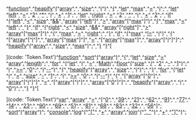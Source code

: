 ^[function](code: 'Token.Keyword.Declaration')^[ ](code: 'Token.Text')^[heapify](code: 'Token.Name.Other')^[(](code: 'Token.Punctuation')^[array](code: 'Token.Name.Other')^[,](code: 'Token.Punctuation')^[ ](code: 'Token.Text')^[size](code: 'Token.Name.Other')^[,](code: 'Token.Punctuation')^[ ](code: 'Token.Text')^[i](code: 'Token.Name.Other')^[)](code: 'Token.Punctuation')^[ ](code: 'Token.Text')^[{](code: 'Token.Punctuation')^[
  ](code: 'Token.Text')^[let](code: 'Token.Keyword.Declaration')^[ ](code: 'Token.Text')^[max](code: 'Token.Name.Other')^[ ](code: 'Token.Text')^[=](code: 'Token.Operator')^[ ](code: 'Token.Text')^[i](code: 'Token.Name.Other')^[;](code: 'Token.Punctuation')^[
  ](code: 'Token.Text')^[let](code: 'Token.Keyword.Declaration')^[ ](code: 'Token.Text')^[left](code: 'Token.Name.Other')^[ ](code: 'Token.Text')^[=](code: 'Token.Operator')^[ ](code: 'Token.Text')^[2](code: 'Token.Literal.Number.Float')^[ ](code: 'Token.Text')^[\*](code: 'Token.Operator')^[ ](code: 'Token.Text')^[i](code: 'Token.Name.Other')^[ ](code: 'Token.Text')^[+](code: 'Token.Operator')^[ ](code: 'Token.Text')^[1](code: 'Token.Literal.Number.Float')^[;](code: 'Token.Punctuation')^[
  ](code: 'Token.Text')^[let](code: 'Token.Keyword.Declaration')^[ ](code: 'Token.Text')^[right](code: 'Token.Name.Other')^[ ](code: 'Token.Text')^[=](code: 'Token.Operator')^[ ](code: 'Token.Text')^[2](code: 'Token.Literal.Number.Float')^[ ](code: 'Token.Text')^[\*](code: 'Token.Operator')^[ ](code: 'Token.Text')^[i](code: 'Token.Name.Other')^[ ](code: 'Token.Text')^[+](code: 'Token.Operator')^[ ](code: 'Token.Text')^[2](code: 'Token.Literal.Number.Float')^[;](code: 'Token.Punctuation')^[
  ](code: 'Token.Text')^[if](code: 'Token.Keyword')^[ ](code: 'Token.Text')^[(](code: 'Token.Punctuation')^[left](code: 'Token.Name.Other')^[ ](code: 'Token.Text')^[<](code: 'Token.Operator')^[ ](code: 'Token.Text')^[size](code: 'Token.Name.Other')^[ ](code: 'Token.Text')^[&&](code: 'Token.Operator')^[ ](code: 'Token.Text')^[array](code: 'Token.Name.Other')^[\[](code: 'Token.Punctuation')^[left](code: 'Token.Name.Other')^[\]](code: 'Token.Punctuation')^[ ](code: 'Token.Text')^[>](code: 'Token.Operator')^[ ](code: 'Token.Text')^[array](code: 'Token.Name.Other')^[\[](code: 'Token.Punctuation')^[max](code: 'Token.Name.Other')^[\]](code: 'Token.Punctuation')^[)](code: 'Token.Punctuation')^[ ](code: 'Token.Text')^[{](code: 'Token.Punctuation')^[
    ](code: 'Token.Text')^[max](code: 'Token.Name.Other')^[ ](code: 'Token.Text')^[=](code: 'Token.Operator')^[ ](code: 'Token.Text')^[left](code: 'Token.Name.Other')^[;](code: 'Token.Punctuation')^[
  ](code: 'Token.Text')^[}](code: 'Token.Punctuation')^[
  ](code: 'Token.Text')^[if](code: 'Token.Keyword')^[ ](code: 'Token.Text')^[(](code: 'Token.Punctuation')^[right](code: 'Token.Name.Other')^[ ](code: 'Token.Text')^[<](code: 'Token.Operator')^[ ](code: 'Token.Text')^[size](code: 'Token.Name.Other')^[ ](code: 'Token.Text')^[&&](code: 'Token.Operator')^[ ](code: 'Token.Text')^[array](code: 'Token.Name.Other')^[\[](code: 'Token.Punctuation')^[right](code: 'Token.Name.Other')^[\]](code: 'Token.Punctuation')^[ ](code: 'Token.Text')^[>](code: 'Token.Operator')^[ ](code: 'Token.Text')^[array](code: 'Token.Name.Other')^[\[](code: 'Token.Punctuation')^[max](code: 'Token.Name.Other')^[\]](code: 'Token.Punctuation')^[)](code: 'Token.Punctuation')^[ ](code: 'Token.Text')^[{](code: 'Token.Punctuation')^[
    ](code: 'Token.Text')^[max](code: 'Token.Name.Other')^[ ](code: 'Token.Text')^[=](code: 'Token.Operator')^[ ](code: 'Token.Text')^[right](code: 'Token.Name.Other')^[;](code: 'Token.Punctuation')^[
  ](code: 'Token.Text')^[}](code: 'Token.Punctuation')^[
  ](code: 'Token.Text')^[if](code: 'Token.Keyword')^[ ](code: 'Token.Text')^[(](code: 'Token.Punctuation')^[max](code: 'Token.Name.Other')^[ ](code: 'Token.Text')^[!=](code: 'Token.Operator')^[ ](code: 'Token.Text')^[i](code: 'Token.Name.Other')^[)](code: 'Token.Punctuation')^[ ](code: 'Token.Text')^[{](code: 'Token.Punctuation')^[
    ](code: 'Token.Text')^[\[](code: 'Token.Punctuation')^[array](code: 'Token.Name.Other')^[\[](code: 'Token.Punctuation')^[i](code: 'Token.Name.Other')^[\]](code: 'Token.Punctuation')^[,](code: 'Token.Punctuation')^[ ](code: 'Token.Text')^[array](code: 'Token.Name.Other')^[\[](code: 'Token.Punctuation')^[max](code: 'Token.Name.Other')^[\]](code: 'Token.Punctuation')^[\]](code: 'Token.Punctuation')^[ ](code: 'Token.Text')^[=](code: 'Token.Operator')^[ ](code: 'Token.Text')^[\[](code: 'Token.Punctuation')^[array](code: 'Token.Name.Other')^[\[](code: 'Token.Punctuation')^[max](code: 'Token.Name.Other')^[\]](code: 'Token.Punctuation')^[,](code: 'Token.Punctuation')^[ ](code: 'Token.Text')^[array](code: 'Token.Name.Other')^[\[](code: 'Token.Punctuation')^[i](code: 'Token.Name.Other')^[\]](code: 'Token.Punctuation')^[\]](code: 'Token.Punctuation')^[;](code: 'Token.Punctuation')^[
    ](code: 'Token.Text')^[heapify](code: 'Token.Name.Other')^[(](code: 'Token.Punctuation')^[array](code: 'Token.Name.Other')^[,](code: 'Token.Punctuation')^[ ](code: 'Token.Text')^[size](code: 'Token.Name.Other')^[,](code: 'Token.Punctuation')^[ ](code: 'Token.Text')^[max](code: 'Token.Name.Other')^[)](code: 'Token.Punctuation')^[;](code: 'Token.Punctuation')^[
  ](code: 'Token.Text')^[}](code: 'Token.Punctuation')
^[}](code: 'Token.Punctuation')^[

](code: 'Token.Text')^[function](code: 'Token.Keyword.Declaration')^[ ](code: 'Token.Text')^[sort](code: 'Token.Name.Other')^[(](code: 'Token.Punctuation')^[array](code: 'Token.Name.Other')^[)](code: 'Token.Punctuation')^[ ](code: 'Token.Text')^[{](code: 'Token.Punctuation')^[
  ](code: 'Token.Text')^[let](code: 'Token.Keyword.Declaration')^[ ](code: 'Token.Text')^[size](code: 'Token.Name.Other')^[ ](code: 'Token.Text')^[=](code: 'Token.Operator')^[ ](code: 'Token.Text')^[array](code: 'Token.Name.Other')^[.](code: 'Token.Punctuation')^[length](code: 'Token.Name.Other')^[;](code: 'Token.Punctuation')^[
  ](code: 'Token.Text')^[for](code: 'Token.Keyword')^[ ](code: 'Token.Text')^[(](code: 'Token.Punctuation')^[let](code: 'Token.Keyword.Declaration')^[ ](code: 'Token.Text')^[i](code: 'Token.Name.Other')^[ ](code: 'Token.Text')^[=](code: 'Token.Operator')^[ ](code: 'Token.Text')^[Math](code: 'Token.Name.Builtin')^[.](code: 'Token.Punctuation')^[floor](code: 'Token.Name.Other')^[(](code: 'Token.Punctuation')^[size](code: 'Token.Name.Other')^[ ](code: 'Token.Text')^[/](code: 'Token.Operator')^[ ](code: 'Token.Text')^[2](code: 'Token.Literal.Number.Float')^[ ](code: 'Token.Text')^[\-](code: 'Token.Operator')^[ ](code: 'Token.Text')^[1](code: 'Token.Literal.Number.Float')^[)](code: 'Token.Punctuation')^[;](code: 'Token.Punctuation')^[ ](code: 'Token.Text')^[i](code: 'Token.Name.Other')^[ ](code: 'Token.Text')^[>=](code: 'Token.Operator')^[ ](code: 'Token.Text')^[0](code: 'Token.Literal.Number.Float')^[;](code: 'Token.Punctuation')^[ ](code: 'Token.Text')^[i](code: 'Token.Name.Other')^[\-\-](code: 'Token.Operator')^[)](code: 'Token.Punctuation')^[ ](code: 'Token.Text')^[{](code: 'Token.Punctuation')^[
    ](code: 'Token.Text')^[heapify](code: 'Token.Name.Other')^[(](code: 'Token.Punctuation')^[array](code: 'Token.Name.Other')^[,](code: 'Token.Punctuation')^[ ](code: 'Token.Text')^[size](code: 'Token.Name.Other')^[,](code: 'Token.Punctuation')^[ ](code: 'Token.Text')^[i](code: 'Token.Name.Other')^[)](code: 'Token.Punctuation')^[;](code: 'Token.Punctuation')^[
  ](code: 'Token.Text')^[}](code: 'Token.Punctuation')^[
  ](code: 'Token.Text')^[for](code: 'Token.Keyword')^[ ](code: 'Token.Text')^[(](code: 'Token.Punctuation')^[let](code: 'Token.Keyword.Declaration')^[ ](code: 'Token.Text')^[i](code: 'Token.Name.Other')^[ ](code: 'Token.Text')^[=](code: 'Token.Operator')^[ ](code: 'Token.Text')^[size](code: 'Token.Name.Other')^[ ](code: 'Token.Text')^[\-](code: 'Token.Operator')^[ ](code: 'Token.Text')^[1](code: 'Token.Literal.Number.Float')^[;](code: 'Token.Punctuation')^[ ](code: 'Token.Text')^[i](code: 'Token.Name.Other')^[ ](code: 'Token.Text')^[>=](code: 'Token.Operator')^[ ](code: 'Token.Text')^[0](code: 'Token.Literal.Number.Float')^[;](code: 'Token.Punctuation')^[ ](code: 'Token.Text')^[i](code: 'Token.Name.Other')^[\-\-](code: 'Token.Operator')^[)](code: 'Token.Punctuation')^[ ](code: 'Token.Text')^[{](code: 'Token.Punctuation')^[
    ](code: 'Token.Text')^[\[](code: 'Token.Punctuation')^[array](code: 'Token.Name.Other')^[\[](code: 'Token.Punctuation')^[0](code: 'Token.Literal.Number.Float')^[\]](code: 'Token.Punctuation')^[,](code: 'Token.Punctuation')^[ ](code: 'Token.Text')^[array](code: 'Token.Name.Other')^[\[](code: 'Token.Punctuation')^[i](code: 'Token.Name.Other')^[\]](code: 'Token.Punctuation')^[\]](code: 'Token.Punctuation')^[ ](code: 'Token.Text')^[=](code: 'Token.Operator')^[ ](code: 'Token.Text')^[\[](code: 'Token.Punctuation')^[array](code: 'Token.Name.Other')^[\[](code: 'Token.Punctuation')^[i](code: 'Token.Name.Other')^[\]](code: 'Token.Punctuation')^[,](code: 'Token.Punctuation')^[ ](code: 'Token.Text')^[array](code: 'Token.Name.Other')^[\[](code: 'Token.Punctuation')^[0](code: 'Token.Literal.Number.Float')^[\]](code: 'Token.Punctuation')^[\]](code: 'Token.Punctuation')^[;](code: 'Token.Punctuation')^[
    ](code: 'Token.Text')^[heapify](code: 'Token.Name.Other')^[(](code: 'Token.Punctuation')^[array](code: 'Token.Name.Other')^[,](code: 'Token.Punctuation')^[ ](code: 'Token.Text')^[i](code: 'Token.Name.Other')^[,](code: 'Token.Punctuation')^[ ](code: 'Token.Text')^[0](code: 'Token.Literal.Number.Float')^[)](code: 'Token.Punctuation')^[;](code: 'Token.Punctuation')^[
  ](code: 'Token.Text')^[}](code: 'Token.Punctuation')
^[}](code: 'Token.Punctuation')^[

](code: 'Token.Text')^[var](code: 'Token.Keyword.Declaration')^[ ](code: 'Token.Text')^[array](code: 'Token.Name.Other')^[ ](code: 'Token.Text')^[=](code: 'Token.Operator')^[ ](code: 'Token.Text')^[\[](code: 'Token.Punctuation')^[0](code: 'Token.Literal.Number.Float')^[,](code: 'Token.Punctuation')^[ ](code: 'Token.Text')^[39](code: 'Token.Literal.Number.Float')^[,](code: 'Token.Punctuation')^[ ](code: 'Token.Text')^[21](code: 'Token.Literal.Number.Float')^[,](code: 'Token.Punctuation')^[ ](code: 'Token.Text')^[62](code: 'Token.Literal.Number.Float')^[,](code: 'Token.Punctuation')^[ ](code: 'Token.Text')^[91](code: 'Token.Literal.Number.Float')^[,](code: 'Token.Punctuation')^[ ](code: 'Token.Text')^[77](code: 'Token.Literal.Number.Float')^[,](code: 'Token.Punctuation')^[ ](code: 'Token.Text')^[14](code: 'Token.Literal.Number.Float')^[,](code: 'Token.Punctuation')^[ ](code: 'Token.Text')^[23](code: 'Token.Literal.Number.Float')^[,](code: 'Token.Punctuation')^[
  ](code: 'Token.Text')^[90](code: 'Token.Literal.Number.Float')^[,](code: 'Token.Punctuation')^[ ](code: 'Token.Text')^[69](code: 'Token.Literal.Number.Float')^[,](code: 'Token.Punctuation')^[ ](code: 'Token.Text')^[51](code: 'Token.Literal.Number.Float')^[,](code: 'Token.Punctuation')^[ ](code: 'Token.Text')^[81](code: 'Token.Literal.Number.Float')^[,](code: 'Token.Punctuation')^[ ](code: 'Token.Text')^[68](code: 'Token.Literal.Number.Float')^[,](code: 'Token.Punctuation')^[ ](code: 'Token.Text')^[83](code: 'Token.Literal.Number.Float')^[,](code: 'Token.Punctuation')^[ ](code: 'Token.Text')^[32](code: 'Token.Literal.Number.Float')^[,](code: 'Token.Punctuation')^[ ](code: 'Token.Text')^[56](code: 'Token.Literal.Number.Float')^[\]](code: 'Token.Punctuation')^[;](code: 'Token.Punctuation')
^[sort](code: 'Token.Name.Other')^[(](code: 'Token.Punctuation')^[array](code: 'Token.Name.Other')^[)](code: 'Token.Punctuation')^[;](code: 'Token.Punctuation')
^[console](code: 'Token.Name.Other')^[.](code: 'Token.Punctuation')^[log](code: 'Token.Name.Other')^[(](code: 'Token.Punctuation')^["\["](code: 'Token.Literal.String.Double')^[ ](code: 'Token.Text')^[+](code: 'Token.Operator')^[ ](code: 'Token.Text')^[array](code: 'Token.Name.Other')^[.](code: 'Token.Punctuation')^[join](code: 'Token.Name.Other')^[(](code: 'Token.Punctuation')^[", "](code: 'Token.Literal.String.Double')^[)](code: 'Token.Punctuation')^[ ](code: 'Token.Text')^[+](code: 'Token.Operator')^[ ](code: 'Token.Text')^["\]"](code: 'Token.Literal.String.Double')^[)](code: 'Token.Punctuation')^[;](code: 'Token.Punctuation')
